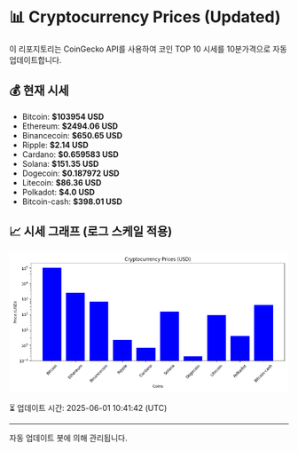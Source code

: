 
# 📊 Cryptocurrency Prices (Updated)

이 리포지토리는 CoinGecko API를 사용하여 코인 TOP 10 시세를 10분가격으로 자동 업데이트합니다.

## 💰 현재 시세
- Bitcoin: **$103954 USD**
- Ethereum: **$2494.06 USD**
- Binancecoin: **$650.65 USD**
- Ripple: **$2.14 USD**
- Cardano: **$0.659583 USD**
- Solana: **$151.35 USD**
- Dogecoin: **$0.187972 USD**
- Litecoin: **$86.36 USD**
- Polkadot: **$4.0 USD**
- Bitcoin-cash: **$398.01 USD**

## 📈 시세 그래프 (로그 스케일 적용)
![Crypto Prices](crypto_prices.png)

⏳ 업데이트 시간: 2025-06-01 10:41:42 (UTC)

---
자동 업데이트 봇에 의해 관리됩니다.
